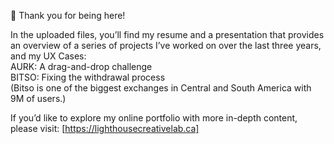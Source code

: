 🥳 Thank you for being here!

In the uploaded files, you’ll find my resume and a presentation that provides an overview of a series of projects I’ve worked on over the last three years, and my UX Cases: <br/> 
AURK: A drag-and-drop challenge <br/>
BITSO: Fixing the withdrawal process <br/>
(Bitso is one of the biggest exchanges in Central and South America with 9M of users.)<br/>




If you’d like to explore my online portfolio with more in-depth content, please visit: [https://lighthousecreativelab.ca]
